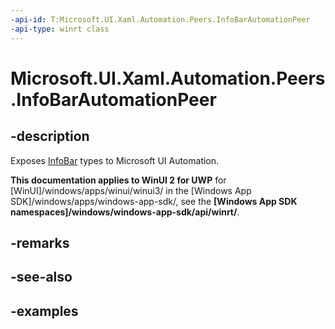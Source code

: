 ```yaml
---
-api-id: T:Microsoft.UI.Xaml.Automation.Peers.InfoBarAutomationPeer
-api-type: winrt class
---
```


# Microsoft.UI.Xaml.Automation.Peers.InfoBarAutomationPeer

<!--
public class InfoBarAutomationPeer : Windows.UI.Xaml.Automation.Peers.FrameworkElementAutomationPeer
-->

## -description

Exposes [InfoBar](../microsoft.ui.xaml.controls/infobar.md) types to Microsoft UI Automation.

**This documentation applies to WinUI 2 for UWP** for [WinUI]/windows/apps/winui/winui3/ in the [Windows App SDK]/windows/apps/windows-app-sdk/, see the **[Windows App SDK namespaces]/windows/windows-app-sdk/api/winrt/**.

## -remarks

## -see-also

## -examples


